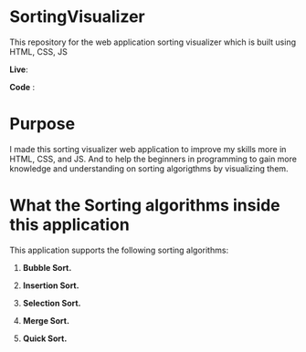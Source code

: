 # SortingVisualizer
This repository for the web application sorting visualizer which is built using HTML, CSS, JS

**Live**:

**Code** :
# Purpose
I made this sorting visualizer web application to improve my skills more in HTML, CSS, and JS. And to help the beginners in programming to gain more knowledge and understanding on sorting algorigthms by visualizing them.

# What the Sorting algorithms inside this application
This application supports the following sorting algorithms:

1. **Bubble Sort.**

2. **Insertion Sort.**
  
3. **Selection Sort.**
 
4. **Merge Sort.**
 
5. **Quick Sort.**


